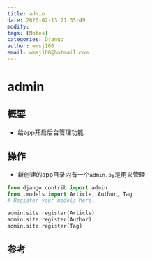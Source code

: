 ```yaml
---
title: admin
date: 2020-02-13 21:35:49
modify: 
tags: [Notes]
categories: Django
author: wmsj100
email: wmsj100@hotmail.com
---
```


# admin

## 概要

- 给app开启后台管理功能

## 操作

- 新创建的app目录内有一个`admin.py`是用来管理
```python
from django.contrib import admin
from .models import Article, Author, Tag
# Register your models here.

admin.site.register(Article)
admin.site.register(Author)
admin.site.register(Tag)
```

## 参考

